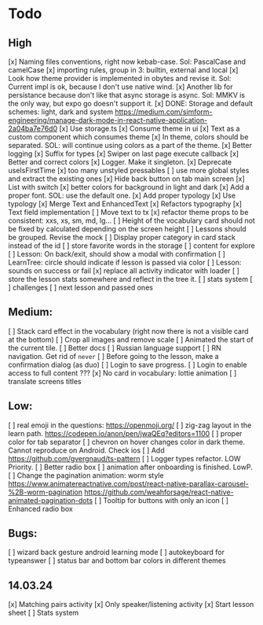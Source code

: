 # Todo

## High

[x] Naming files conventions, right now kebab-case. Sol: PascalCase and camelCase
[x] importing rules, group in 3: builtin, external and local
[x] Look how theme provider is implemented in obytes and revise it. Sol: Current impl is ok, because I don't use native wind.
[x] Another lib for persistance because don't like that async storage is async. Sol: MMKV is the only way, but expo go doesn't support it.
[x] DONE: Storage and default schemes: light, dark and system https://medium.com/simform-engineering/manage-dark-mode-in-react-native-application-2a04ba7e76d0
[x] Use storage.ts
[x] Consume theme in ui
[x] Text as a custom component which consumes theme
[x] In theme, colors should be separated. SOL: will continue using colors as a part of the theme.
[x] Better logging
[x] Suffix for types
[x] Swiper on last page execute callback
[x] Better and correct colors
[x] Logger. Make it singleton.
[x] Deprecate useIsFirstTime
[x] too many unstyled pressables
[ ] use more global styles and extract the existing ones
[x] Hide back button on tab main screen
[x] List with switch
[x] better colors for background in light and dark
[x] Add a proper font. SOL: use the default one.
[x] Add proper typology
[x] Use typology
[x] Merge Text and EnhancedText
[x] Refactors typography
[x] Text field implementation
[ ] Move text to tx
[x] refactor theme props to be consistent: xxs, xs, sm, md, lg...
[ ] Height of the vocabulary card should not be fixed by calculated depending on the screen height
[ ] Lessons should be grouped. Revise the mock
[ ] Display proper category in card stack instead of the id
[ ] store favorite words in the storage
[ ] content for explore
[ ] Lesson: On back/exit, should show a modal with confirmation
[ ] LearnTree: circle should indicate if lesson is passed via color
[ ] Lesson: sounds on success or fail
[x] replace all activity indicator with loader
[ ] store the lesson stats somewhere and reflect in the tree it.
[ ] stats system
[ ] challenges
[ ] next lesson and passed ones

## Medium:

[ ] Stack card effect in the vocabulary (right now there is not a visible card at the bottom)
[ ] Crop all images and remove scale
[ ] Animated the start of the current tile.
[ ] Better docs
[ ] Russian language support
[ ] RN navigation. Get rid of `never`
[ ] Before going to the lesson, make a confirmation dialog (as duo)
[ ] Login to save progress.
[ ] Login to enable access to full content ???
[x] No card in vocabulary: lottie animation
[ ] translate screens titles

## Low:

[ ] real emoji in the questions: https://openmoji.org/
[ ] zig-zag layout in the learn path. https://codepen.io/anon/pen/jwaQEq?editors=1100
[ ] proper color for tab separator
[ ] chevron on hover changes color in dark theme. Cannot reproduce on Android. Check ios
[ ] Add https://github.com/gvergnaud/ts-pattern
[ ] Logger types refactor. LOW Priority.
[ ] Better radio box
[ ] animation after onboarding is finished. LowP.
[ ] Change the pagination animation: worm style https://www.animatereactnative.com/post/react-native-parallax-carousel-%2B-worm-pagination https://github.com/weahforsage/react-native-animated-pagination-dots
[ ] Tooltip for buttons with only an icon
[ ] Enhanced radio box

## Bugs:

[ ] wizard back gesture android learning mode
[ ] autokeyboard for typeanswer
[ ] status bar and bottom bar colors in different themes

## 14.03.24

[x] Matching pairs activity
[x] Only speaker/listening activity
[x] Start lesson sheet
[ ] Stats system
